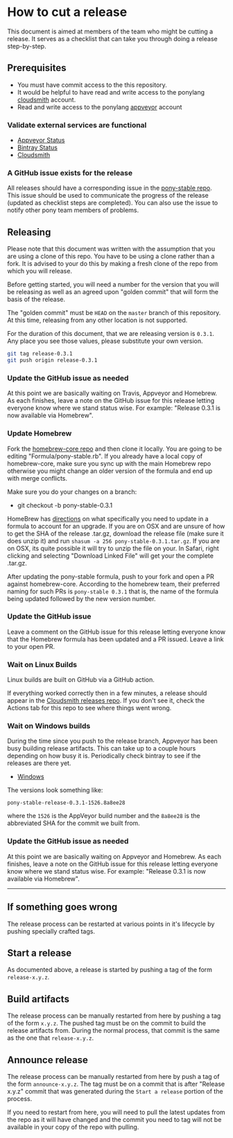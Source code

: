 # How to cut a release

This document is aimed at members of the team who might be cutting a release. It serves as a checklist that can take you through doing a release step-by-step.

## Prerequisites

* You must have commit access to the this repository.
* It would be helpful to have read and write access to the ponylang [cloudsmith](https://cloudsmith.io/) account.
* Read and write access to the ponylang [appveyor](https://www.appveyor.com) account

### Validate external services are functional

* [Appveyor Status](https://appveyor.statuspage.io)
* [Bintray Status](http://status.bintray.com)
* [Cloudsmith](https://status.cloudsmith.io/)

### A GitHub issue exists for the release

All releases should have a corresponding issue in the [pony-stable repo](https://github.com/ponylang/pony-stable/issues). This issue should be used to communicate the progress of the release (updated as checklist steps are completed). You can also use the issue to notify other pony team members of problems.

## Releasing

Please note that this document was written with the assumption that you are using a clone of this repo. You have to be using a clone rather than a fork. It is advised to your do this by making a fresh clone of the repo from which you will release.

Before getting started, you will need a number for the version that you will be releasing as well as an agreed upon "golden commit" that will form the basis of the release.

The "golden commit" must be `HEAD` on the `master` branch of this repository. At this time, releasing from any other location is not supported.

For the duration of this document, that we are releasing version is `0.3.1`. Any place you see those values, please substitute your own version.

```bash
git tag release-0.3.1
git push origin release-0.3.1
```

### Update the GitHub issue as needed

At this point we are basically waiting on Travis, Appveyor and Homebrew. As each finishes, leave a note on the GitHub issue for this release letting everyone know where we stand status wise. For example: "Release 0.3.1 is now available via Homebrew".

### Update Homebrew

Fork the [homebrew-core repo](https://github.com/Homebrew/homebrew-core) and then clone it locally. You are going to be editing "Formula/pony-stable.rb". If you already have a local copy of homebrew-core, make sure you sync up with the main Homebrew repo otherwise you might change an older version of the formula and end up with merge conflicts.

Make sure you do your changes on a branch:

* git checkout -b pony-stable-0.3.1

HomeBrew has [directions](https://github.com/Homebrew/homebrew-core/blob/master/CONTRIBUTING.md#submit-a-123-version-upgrade-for-the-foo-formula) on what specifically you need to update in a formula to account for an upgrade. If you are on OSX and are unsure of how to get the SHA of the release .tar.gz, download the release file (make sure it does unzip it) and run `shasum -a 256 pony-stable-0.3.1.tar.gz`. If you are on OSX, its quite possible it will try to unzip the file on your. In Safari, right clicking and selecting "Download Linked File" will get your the complete .tar.gz.

After updating the pony-stable formula, push to your fork and open a PR against homebrew-core. According to the homebrew team, their preferred naming for such PRs is `pony-stable 0.3.1` that is, the name of the formula being updated followed by the new version number.

### Update the GitHub issue

Leave a comment on the GitHub issue for this release letting everyone know that the Homebrew formula has been updated and a PR issued. Leave a link to your open PR.

### Wait on Linux Builds

Linux builds are built on GitHub via a GitHub action.

If everything worked correctly then in a few minutes, a release should appear in the [Cloudsmith releases repo](https://cloudsmith.io/~ponylang/repos/releases/packages/). If you don't see it, check the Actions tab for this repo to see where things went wrong.

### Wait on Windows builds

During the time since you push to the release branch, Appveyor has been busy building release artifacts. This can take up to a couple hours depending on how busy it is. Periodically check bintray to see if the releases are there yet.

* [Windows](https://bintray.com/pony-language/pony-stable-win/pony-stable)

The versions look something like:

`pony-stable-release-0.3.1-1526.8a8ee28`

where the `1526` is the AppVeyor build number and the `8a8ee28` is the abbreviated SHA for the commit we built from.

### Update the GitHub issue as needed

At this point we are basically waiting on Appveyor and Homebrew. As each finishes, leave a note on the GitHub issue for this release letting everyone know where we stand status wise. For example: "Release 0.3.1 is now available via Homebrew".

---

## If something goes wrong

The release process can be restarted at various points in it's lifecycle by pushing specially crafted tags.

## Start a release

As documented above, a release is started by pushing a tag of the form `release-x.y.z`.

## Build artifacts

The release process can be manually restarted from here by pushing a tag of the form `x.y.z`. The pushed tag must be on the commit to build the release artifacts from. During the normal process, that commit is the same as the one that `release-x.y.z`.

## Announce release

The release process can be manually restarted from here by push a tag of the form `announce-x.y.z`. The tag must be on a commit that is after "Release x.y.z" commit that was generated during the `Start a release` portion of the process.

If you need to restart from here, you will need to pull the latest updates from the repo as it will have changed and the commit you need to tag will not be available in your copy of the repo with pulling.
